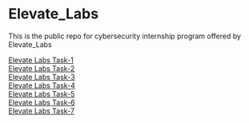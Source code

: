 # Elevate_Labs

This is the public repo for cybersecurity internship program offered by Elevate_Labs

[Elevate Labs Task-1](./TASK-1.pdf)<br>
[Elevate Labs Task-2](./TASK-2.pdf)<br>
[Elevate Labs Task-3](./TASK_3.pdf)<br>
[Elevate Labs Task-4](./TASK-4.pdf)<br>
[Elevate Labs Task-5](./TASK-5.pdf)<br>
[Elevate Labs Task-6](./TASK-6.pdf)<br>
[Elevate Labs Task-7](./TASK-7.pdf)<br>

